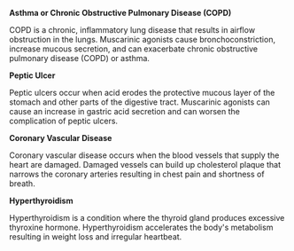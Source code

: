 **Asthma or Chronic Obstructive Pulmonary Disease (COPD)**

COPD is a chronic, inflammatory lung disease that results in airflow obstruction in the lungs. Muscarinic agonists cause bronchoconstriction, increase mucous secretion, and can exacerbate chronic obstructive pulmonary disease (COPD) or asthma.

**Peptic Ulcer**

Peptic ulcers occur when acid erodes the protective mucous layer of the stomach and other parts of the digestive tract. Muscarinic agonists can cause an increase in gastric acid secretion and can worsen the complication of peptic ulcers.

**Coronary Vascular Disease**

Coronary vascular disease occurs when the blood vessels that supply the heart are damaged. Damaged vessels can build up cholesterol plaque that narrows the coronary arteries resulting in chest pain and shortness of breath.

**Hyperthyroidism**

Hyperthyroidism is a condition where the thyroid gland produces excessive thyroxine hormone. Hyperthyroidism accelerates the body's metabolism resulting in weight loss and irregular heartbeat.